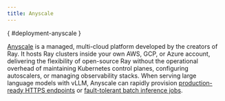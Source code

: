 ```yaml
---
title: Anyscale
---
```

[](){ #deployment-anyscale }

[Anyscale](https://www.anyscale.com) is a managed, multi-cloud platform developed by the creators of Ray.
It hosts Ray clusters inside your own AWS, GCP, or Azure account, delivering the flexibility of open-source Ray 
without the operational overhead of maintaining Kubernetes control planes, configuring autoscalers, or managing observability stacks.
When serving large language models with vLLM, Anyscale can rapidly provision [production-ready HTTPS endpoints](https://docs.anyscale.com/examples/deploy-ray-serve-llms) or [fault-tolerant batch inference jobs](https://docs.anyscale.com/examples/ray-data-llm).
